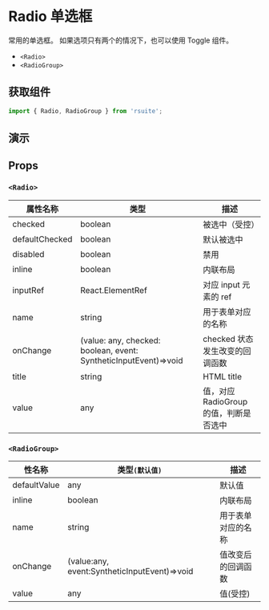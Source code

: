 # Radio 单选框

常用的单选框。 如果选项只有两个的情况下，也可以使用 Toggle 组件。

* `<Radio>`
* `<RadioGroup>`

## 获取组件

```js
import { Radio, RadioGroup } from 'rsuite';
```

## 演示

<!--{demo}-->

## Props

### `<Radio>`

| 属性名称       | 类型                                                             | 描述                                   |
| -------------- | ---------------------------------------------------------------- | -------------------------------------- |
| checked        | boolean                                                          | 被选中（受控）                         |
| defaultChecked | boolean                                                          | 默认被选中                             |
| disabled       | boolean                                                          | 禁用                                   |
| inline         | boolean                                                          | 内联布局                               |
| inputRef       | React.ElementRef                                                 | 对应 input 元素的 ref                  |
| name           | string                                                           | 用于表单对应的名称                     |
| onChange       | (value: any, checked: boolean, event: SyntheticInputEvent)=>void | checked 状态发生改变的回调函数         |
| title          | string                                                           | HTML title                             |
| value          | any                                                              | 值，对应 RadioGroup 的值，判断是否选中 |

### `<RadioGroup>`

| 性名称       | 类型`(默认值)`                               | 描述               |
| ------------ | -------------------------------------------- | ------------------ |
| defaultValue | any                                          | 默认值             |
| inline       | boolean                                      | 内联布局           |
| name         | string                                       | 用于表单对应的名称 |
| onChange     | (value:any, event:SyntheticInputEvent)=>void | 值改变后的回调函数 |
| value        | any                                          | 值(受控)           |
